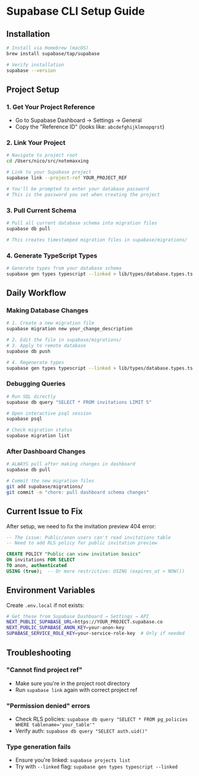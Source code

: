 # Supabase CLI Setup Guide

## Installation

```bash
# Install via Homebrew (macOS)
brew install supabase/tap/supabase

# Verify installation
supabase --version
```

## Project Setup

### 1. Get Your Project Reference

- Go to Supabase Dashboard → Settings → General
- Copy the "Reference ID" (looks like: `abcdefghijklmnopqrst`)

### 2. Link Your Project

```bash
# Navigate to project root
cd /Users/nico/src/notemaxxing

# Link to your Supabase project
supabase link --project-ref YOUR_PROJECT_REF

# You'll be prompted to enter your database password
# This is the password you set when creating the project
```

### 3. Pull Current Schema

```bash
# Pull all current database schema into migration files
supabase db pull

# This creates timestamped migration files in supabase/migrations/
```

### 4. Generate TypeScript Types

```bash
# Generate types from your database schema
supabase gen types typescript --linked > lib/types/database.types.ts
```

## Daily Workflow

### Making Database Changes

```bash
# 1. Create a new migration file
supabase migration new your_change_description

# 2. Edit the file in supabase/migrations/
# 3. Apply to remote database
supabase db push

# 4. Regenerate types
supabase gen types typescript --linked > lib/types/database.types.ts
```

### Debugging Queries

```bash
# Run SQL directly
supabase db query "SELECT * FROM invitations LIMIT 5"

# Open interactive psql session
supabase psql

# Check migration status
supabase migration list
```

### After Dashboard Changes

```bash
# ALWAYS pull after making changes in dashboard
supabase db pull

# Commit the new migration files
git add supabase/migrations/
git commit -m "chore: pull dashboard schema changes"
```

## Current Issue to Fix

After setup, we need to fix the invitation preview 404 error:

```sql
-- The issue: Public/anon users can't read invitations table
-- Need to add RLS policy for public invitation preview

CREATE POLICY "Public can view invitation basics"
ON invitations FOR SELECT
TO anon, authenticated
USING (true);  -- Or more restrictive: USING (expires_at > NOW())
```

## Environment Variables

Create `.env.local` if not exists:

```bash
# Get these from Supabase Dashboard → Settings → API
NEXT_PUBLIC_SUPABASE_URL=https://YOUR_PROJECT.supabase.co
NEXT_PUBLIC_SUPABASE_ANON_KEY=your-anon-key
SUPABASE_SERVICE_ROLE_KEY=your-service-role-key  # Only if needed
```

## Troubleshooting

### "Cannot find project ref"

- Make sure you're in the project root directory
- Run `supabase link` again with correct project ref

### "Permission denied" errors

- Check RLS policies: `supabase db query "SELECT * FROM pg_policies WHERE tablename='your_table'"`
- Verify auth: `supabase db query "SELECT auth.uid()"`

### Type generation fails

- Ensure you're linked: `supabase projects list`
- Try with `--linked` flag: `supabase gen types typescript --linked`
